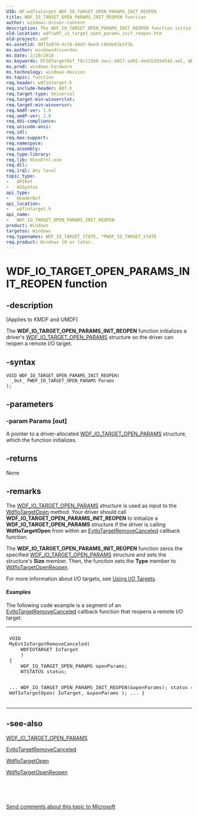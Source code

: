 ```yaml
---
UID: NF:wdfiotarget.WDF_IO_TARGET_OPEN_PARAMS_INIT_REOPEN
title: WDF_IO_TARGET_OPEN_PARAMS_INIT_REOPEN function
author: windows-driver-content
description: The WDF_IO_TARGET_OPEN_PARAMS_INIT_REOPEN function initializes a driver's WDF_IO_TARGET_OPEN_PARAMS structure so the driver can reopen a remote I/O target.
old-location: wdf\wdf_io_target_open_params_init_reopen.htm
old-project: wdf
ms.assetid: 00f1e870-4c74-44d3-9ee9-c8b9e63e5f3b
ms.author: windowsdriverdev
ms.date: 2/20/2018
ms.keywords: DFIOTargetRef_f0c123bb-3ecc-401f-ad91-4ed1b359454d.xml, WDF_IO_TARGET_OPEN_PARAMS_INIT_REOPEN, WDF_IO_TARGET_OPEN_PARAMS_INIT_REOPEN function, kmdf.wdf_io_target_open_params_init_reopen, wdf.wdf_io_target_open_params_init_reopen, wdfiotarget/WDF_IO_TARGET_OPEN_PARAMS_INIT_REOPEN
ms.prod: windows-hardware
ms.technology: windows-devices
ms.topic: function
req.header: wdfiotarget.h
req.include-header: Wdf.h
req.target-type: Universal
req.target-min-winverclnt: 
req.target-min-winversvr: 
req.kmdf-ver: 1.0
req.umdf-ver: 2.0
req.ddi-compliance: 
req.unicode-ansi: 
req.idl: 
req.max-support: 
req.namespace: 
req.assembly: 
req.type-library: 
req.lib: NtosKrnl.exe
req.dll: 
req.irql: Any level
topic_type:
-	APIRef
-	kbSyntax
api_type:
-	HeaderDef
api_location:
-	wdfiotarget.h
api_name:
-	WDF_IO_TARGET_OPEN_PARAMS_INIT_REOPEN
product: Windows
targetos: Windows
req.typenames: WDF_IO_TARGET_STATE, *PWDF_IO_TARGET_STATE
req.product: Windows 10 or later.
---
```


# WDF_IO_TARGET_OPEN_PARAMS_INIT_REOPEN function


## -description


<p class="CCE_Message">[Applies to KMDF and UMDF]

The <b>WDF_IO_TARGET_OPEN_PARAMS_INIT_REOPEN</b> function initializes a driver's <a href="..\wdfiotarget\ns-wdfiotarget-_wdf_io_target_open_params.md">WDF_IO_TARGET_OPEN_PARAMS</a> structure so the driver can reopen a remote I/O target. 


## -syntax


````
VOID WDF_IO_TARGET_OPEN_PARAMS_INIT_REOPEN(
  _Out_ PWDF_IO_TARGET_OPEN_PARAMS Params
);
````


## -parameters




### -param Params [out]

A pointer to a driver-allocated <a href="..\wdfiotarget\ns-wdfiotarget-_wdf_io_target_open_params.md">WDF_IO_TARGET_OPEN_PARAMS</a> structure, which the function initializes.


## -returns



None




## -remarks



The <a href="..\wdfiotarget\ns-wdfiotarget-_wdf_io_target_open_params.md">WDF_IO_TARGET_OPEN_PARAMS</a> structure is used as input to the <a href="..\wdfiotarget\nf-wdfiotarget-wdfiotargetopen.md">WdfIoTargetOpen</a> method. Your driver should call <b>WDF_IO_TARGET_OPEN_PARAMS_INIT_REOPEN</b> to initialize a <b>WDF_IO_TARGET_OPEN_PARAMS</b> structure if the driver is calling <b>WdfIoTargetOpen</b> from within an <a href="..\wdfiotarget\nc-wdfiotarget-evt_wdf_io_target_remove_canceled.md">EvtIoTargetRemoveCanceled</a> callback function.

The <b>WDF_IO_TARGET_OPEN_PARAMS_INIT_REOPEN</b> function zeros the specified <a href="..\wdfiotarget\ns-wdfiotarget-_wdf_io_target_open_params.md">WDF_IO_TARGET_OPEN_PARAMS</a> structure and sets the structure's <b>Size</b> member. Then, the function sets the <b>Type</b> member to <a href="..\wdfiotarget\ne-wdfiotarget-_wdf_io_target_open_type.md">WdfIoTargetOpenReopen</a>.

For more information about I/O targets, see <a href="https://msdn.microsoft.com/77fd1b64-c3a9-4e12-ac69-0e3725695795">Using I/O Targets</a>.


#### Examples

The following code example is a segment of an <a href="..\wdfiotarget\nc-wdfiotarget-evt_wdf_io_target_remove_canceled.md">EvtIoTargetRemoveCanceled</a> callback function that reopens a remote I/O target.

<div class="code"><span codelanguage=""><table>
<tr>
<th></th>
</tr>
<tr>
<td>
<pre>VOID
MyEvtIoTargetRemoveCanceled(
    WDFIOTARGET IoTarget
    )
{
    WDF_IO_TARGET_OPEN_PARAMS openParams;
    NTSTATUS status;

...
    WDF_IO_TARGET_OPEN_PARAMS_INIT_REOPEN(&amp;openParams);
    status = WdfIoTargetOpen(
                             IoTarget,
                             &amp;openParams
                             );
...
}</pre>
</td>
</tr>
</table></span></div>



## -see-also

<a href="..\wdfiotarget\ns-wdfiotarget-_wdf_io_target_open_params.md">WDF_IO_TARGET_OPEN_PARAMS</a>



<a href="..\wdfiotarget\nc-wdfiotarget-evt_wdf_io_target_remove_canceled.md">EvtIoTargetRemoveCanceled</a>



<a href="..\wdfiotarget\nf-wdfiotarget-wdfiotargetopen.md">WdfIoTargetOpen</a>



<a href="..\wdfiotarget\ne-wdfiotarget-_wdf_io_target_open_type.md">WdfIoTargetOpenReopen</a>



 

 

<a href="mailto:wsddocfb@microsoft.com?subject=Documentation%20feedback [wdf\wdf]:%20WDF_IO_TARGET_OPEN_PARAMS_INIT_REOPEN function%20 RELEASE:%20(2/20/2018)&amp;body=%0A%0APRIVACY STATEMENT%0A%0AWe use your feedback to improve the documentation. We don't use your email address for any other purpose, and we'll remove your email address from our system after the issue that you're reporting is fixed. While we're working to fix this issue, we might send you an email message to ask for more info. Later, we might also send you an email message to let you know that we've addressed your feedback.%0A%0AFor more info about Microsoft's privacy policy, see http://privacy.microsoft.com/en-us/default.aspx." title="Send comments about this topic to Microsoft">Send comments about this topic to Microsoft</a>

